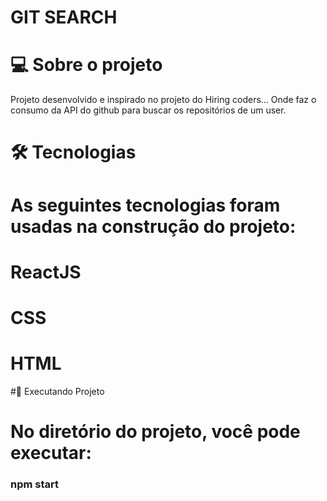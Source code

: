 # GIT SEARCH
# 💻 Sobre o projeto
Projeto desenvolvido e inspirado no projeto do Hiring coders... Onde faz o consumo da API do github para buscar os repositórios de um user.

# 🛠 Tecnologias

# As seguintes tecnologias foram usadas na construção do projeto:

# ReactJS
# CSS
# HTML

#🚀 Executando Projeto

# No diretório do projeto, você pode executar:

### npm start
